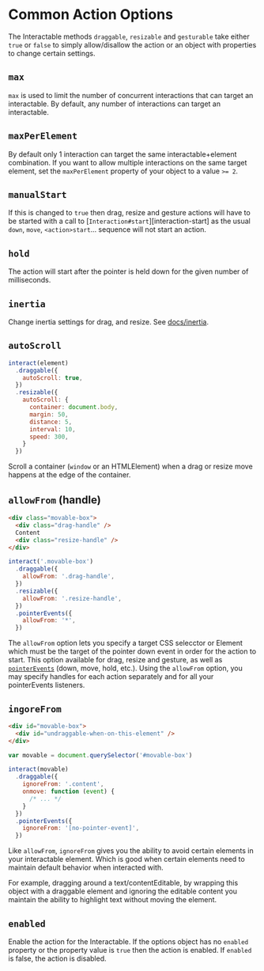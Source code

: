 Common Action Options
=====================

The Interactable methods `draggable`, `resizable` and `gesturable` take either
`true` or `false` to simply allow/disallow the action or an object with
properties to change certain settings.

`max`
-----

`max` is used to limit the number of concurrent interactions that can target an
interactable. By default, any number of interactions can target an
interactable.

`maxPerElement`
---------------

By default only 1 interaction can target the same interactable+element
combination. If you want to allow multiple interactions on the same target
element, set the `maxPerElement` property of your object to a value `>= 2`.

`manualStart`
-------------

If this is changed to `true` then drag, resize and gesture actions will have to
be started with a call to [`Interaction#start`][interaction-start] as the usual
`down`, `move`, `<action>start`... sequence will not start an action.

`hold`
------

The action will start after the pointer is held down for the given number of milliseconds.

`inertia`
---------

Change inertia settings for drag, and resize. See [docs/inertia](<%= url_for '/docs/inertia' %>).

`autoScroll`
------------

```javascript
interact(element)
  .draggable({
    autoScroll: true,
  })
  .resizable({
    autoScroll: {
      container: document.body,
      margin: 50,
      distance: 5,
      interval: 10,
      speed: 300,
    }
  })
```

Scroll a container (`window` or an HTMLElement) when a drag or resize move
happens at the edge of the container.

`allowFrom` (handle)
--------------------

```html
<div class="movable-box">
  <div class="drag-handle" />
  Content
  <div class="resize-handle" />
</div>
```

```javascript
interact('.movable-box')
  .draggable({
    allowFrom: '.drag-handle',
  })
  .resizable({
    allowFrom: '.resize-handle',
  })
  .pointerEvents({
    allowFrom: '*',
  })
```

The `allowFrom` option lets you specify a target CSS selecctor or Element which
must be the target of the pointer down event in order for the action to start.
This option available for drag, resize and gesture, as well as
[`pointerEvents`](#pointer-events) (down, move, hold, etc.). Using the
`allowFrom` option, you may specify handles for each action separately and for
all your pointerEvents listeners.

`ingoreFrom`
------------

```html
<div id="movable-box">
  <div id="undraggable-when-on-this-element" />
</div>
```

```javascript
var movable = document.querySelector('#movable-box')

interact(movable)
  .draggable({
    ignoreFrom: '.content',
    onmove: function (event) {
      /* ... */
    }
  })
  .pointerEvents({
    ignoreFrom: '[no-pointer-event]',
  })
```

Like `allowFrom`, `ignoreFrom` gives you the ability to avoid certain
elements in your interactable element. Which is good when certain
elements need to maintain default behavior when interacted with.

For example, dragging around a text/contentEditable, by wrapping this
object with a draggable element and ignoring the editable content you
maintain the ability to highlight text without moving the element.

`enabled`
---------

Enable the action for the Interactable. If the options object has no `enabled`
property or the property value is `true` then the action is enabled. If
`enabled` is false, the action is disabled.
